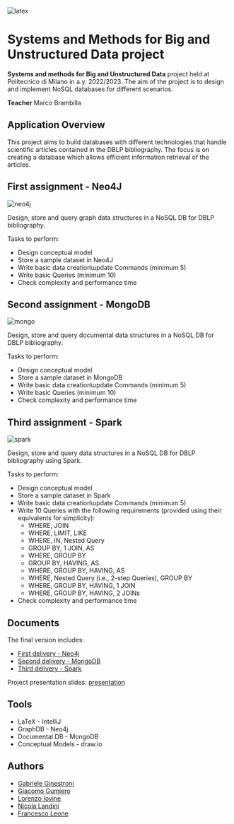 ![latex]({https://img.shields.io/badge/LaTeX-47A141?style=for-the-badge&logo=LaTeX&logoColor=white})

# Systems and Methods for Big and Unstructured Data project

**Systems and methods for Big and Unstructured Data** project held at Politecnico di Milano in a.y. 2022/2023. 
The aim of the project is to design and implement NoSQL databases for different scenarios.  

**Teacher** Marco Brambilla

## Application Overview

This project aims to build databases with different technologies that handle scientific articles contained in the DBLP bibliography.
The focus is on creating a database which allows efficient information retrieval of the articles.

## First assignment - Neo4J
![neo4j]({https://img.shields.io/badge/Neo4j-018bff?style=for-the-badge&logo=neo4j&logoColor=white})

Design, store and query graph data structures in a NoSQL DB for DBLP bibliography.

Tasks to perform:
* Design conceptual model 
* Store a sample dataset in Neo4J
* Write basic data creation\update Commands (minimum 5)
* Write basic Queries (minimum 10)
* Check complexity and performance time

## Second assignment - MongoDB
![mongo]({https://img.shields.io/badge/MongoDB-4EA94B?style=for-the-badge&logo=mongodb&logoColor=white})

Design, store and query documental data structures in a NoSQL DB for DBLP bibliography.

Tasks to perform:
* Design conceptual model 
* Store a sample dataset in MongoDB
* Write basic data creation\update Commands (minimum 5)
* Write basic Queries (minimum 10)
* Check complexity and performance time

## Third assignment - Spark
![spark]({https://img.shields.io/badge/Apache_Spark-FFFFFF?style=for-the-badge&logo=apachespark&logoColor=#E35A16})

Design, store and query data structures in a NoSQL DB for DBLP bibliography using Spark.

Tasks to perform:
* Design conceptual model 
* Store a sample dataset in Spark
* Write basic data creation\update Commands (minimum 5)
* Write 10 Queries with the following requirements (provided using their equivalents for simplicity):
    * WHERE, JOIN
    * WHERE, LIMIT, LIKE
    * WHERE, IN, Nested Query
    * GROUP BY, 1 JOIN, AS
    * WHERE, GROUP BY
    * GROUP BY, HAVING, AS
    * WHERE, GROUP BY, HAVING, AS
    * WHERE, Nested Query (i.e., 2-step Queries), GROUP BY
    * WHERE, GROUP BY, HAVING, 1 JOIN
    * WHERE, GROUP BY, HAVING, 2 JOINs
* Check complexity and performance time

## Documents

The final version includes:
* [First delivery - Neo4j](https://github.com/neekoo0/SMBUDproject22-23/blob/main/out/Neo4j.pdf)
* [Second delivery - MongoDB](https://github.com/neekoo0/SMBUDproject22-23/blob/main/out/MongoDB.pdf)
* [Third delivery - Spark](https://github.com/neekoo0/SMBUDproject22-23/blob/main/out/Spark.pdf)

Project presentation slides: [presentation](https://github.com/neekoo0/SMBUDproject22-23/blob/main/Project%20Presentation/TemplatePoliMi.pptx)

## Tools
* LaTeX - IntelliJ
* GraphDB - Neo4j
* Documental DB - MongoDB
* Conceptual Models - draw.io

## Authors
* [Gabriele Ginestroni](https://github.com/gabrieleginestroni)
* [Giacomo Gumiero](https://github.com/giagum)
* [Lorenzo Iovine](https://github.com/lorenzoiovine99)
* [Nicola Landini](https://github.com/neekoo0)
* [Francesco Leone](https://github.com/fraleone99)
